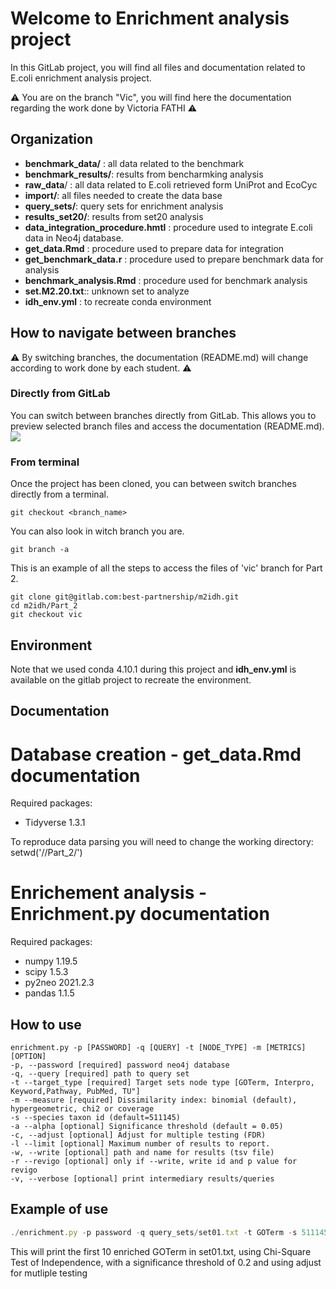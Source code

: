 # Welcome to Enrichment analysis project

In this GitLab project, you will find all files and documentation related to E.coli enrichment analysis project.

:warning: You are on the branch "Vic", you will find here the documentation regarding the work done by Victoria FATHI :warning: 

## Organization

- **benchmark_data/** : all data related to the benchmark
- **benchmark_results/**: results from bencharmking analysis
- **raw_data**/ : all data related to E.coli retrieved form UniProt and EcoCyc 
- **import/**: all files needed to create the data base
- **query_sets/**: query sets for enrichment analysis
- **results_set20/**: results from set20 analysis
- **data_integration_procedure.hmtl** : procedure used to integrate E.coli data in Neo4j database.
- **get_data.Rmd** : procedure used to prepare data for integration
- **get_benchmark_data.r** : procedure used to prepare benchmark data for analysis
- **benchmark_analysis.Rmd** : procedure used for benchmark analysis
- **set.M2.20.txt**:: unknown set to analyze
- **idh_env.yml** : to recreate conda environment

## How to navigate between branches

:warning: By switching branches, the documentation (README.md) will change according to work done by each student. :warning:  

### Directly from GitLab

You can switch between branches directly from GitLab. This allows you to preview selected branch files and access the documentation (README.md). 
![](https://i.imgur.com/1C1CQD0.png)

### From terminal

Once the project has been cloned, you can between switch branches directly from a terminal.
```
git checkout <branch_name>
```

You can also look in witch branch you are.
```
git branch -a
```

This is an example of all the steps to access the files of 'vic' branch for Part 2.
```
git clone git@gitlab.com:best-partnership/m2idh.git
cd m2idh/Part_2
git checkout vic
```
## Environment 
Note that we used conda 4.10.1 during this project and **idh_env.yml** is available on the gitlab project to recreate the environment.

## Documentation

# Database creation - get_data.Rmd documentation

Required packages:
- Tidyverse 1.3.1

To reproduce data parsing you will need to change the working directory: setwd('/<path to Part2>/Part_2/')


# Enrichement analysis - Enrichment.py documentation

Required packages:
- numpy 1.19.5
- scipy 1.5.3 
- py2neo 2021.2.3 
- pandas 1.1.5


## How to use
```tiddlywiki
enrichment.py -p [PASSWORD] -q [QUERY] -t [NODE_TYPE] -m [METRICS] [OPTION]                     
-p, --password [required] password neo4j database
-q, --query [required] path to query set
-t --target_type [required] Target sets node type [GOTerm, Interpro, Keyword,Pathway, PubMed, TU"]
-m --measure [required] Dissimilarity index: binomial (default), hypergeometric, chi2 or coverage
-s --species taxon id (default=511145)
-a --alpha [optional] Significance threshold (default = 0.05)
-c, --adjust [optional] Adjust for multiple testing (FDR)
-l --limit [optional] Maximum number of results to report.
-w, --write [optional] path and name for results (tsv file)
-r --revigo [optional] only if --write, write id and p value for revigo
-v, --verbose [optional] print intermediary results/queries
```

## Example of use

```typescript
./enrichment.py -p password -q query_sets/set01.txt -t GOTerm -s 511145 alpha 0.2 -c -m chi2 -l 10
```
This will print the first 10 enriched GOTerm in set01.txt, using Chi-Square Test of Independence, with a significance threshold of 0.2 and using adjust for mutliple testing

